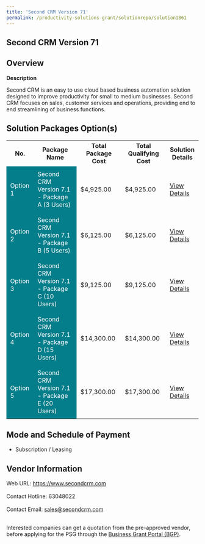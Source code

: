```yaml
---
title: 'Second CRM Version 71'
permalink: /productivity-solutions-grant/solutionrepo/solution1861
---
```


## Second CRM Version 71

## Overview

**Description**

Second CRM is an easy to use cloud based business automation solution designed to improve productivity for small to medium businesses. Second CRM focuses on sales, customer services and operations, providing end to end streamlining of business functions.

## Solution Packages Option(s)

<table>
<tr>
<th><b>No.</b></th>
<th><b>Package Name</b></th>
<th><b>Total Package Cost</b></th>
<th><b>Total Qualifying Cost</b></th>
<th><b>Solution Details</b></th>
</tr>
<tr>
<td style='padding: 10px; background-color: #037E8A; color: #FFFFFF;'>Option 1</td>
<td style='padding: 10px; background-color: #037E8A; color: #FFFFFF;'>Second CRM Version 7.1 - Package A (3 Users)</td>
<td style='padding: 10px;'>$4,925.00</td>
<td style='padding: 10px;'>$4,925.00</td>
<td style='padding: 10px;'><a href='https://www.gobusiness.gov.sg/images/psg/Soft_Solvers_20200136_Desensitised_Annex_3_Part_1.pdf' target='_blank'>View Details</a></td>
</tr>
<tr>
<td style='padding: 10px; background-color: #037E8A; color: #FFFFFF;'>Option 2</td>
<td style='padding: 10px; background-color: #037E8A; color: #FFFFFF;'>Second CRM Version 7.1 - Package B (5 Users)</td>
<td style='padding: 10px;'>$6,125.00</td>
<td style='padding: 10px;'>$6,125.00</td>
<td style='padding: 10px;'><a href='https://www.gobusiness.gov.sg/images/psg/Soft_Solvers_20200136_Desensitised_Annex_3_Part_2.pdf' target='_blank'>View Details</a></td>
</tr>
<tr>
<td style='padding: 10px; background-color: #037E8A; color: #FFFFFF;'>Option 3</td>
<td style='padding: 10px; background-color: #037E8A; color: #FFFFFF;'>Second CRM Version 7.1 - Package C (10 Users)</td>
<td style='padding: 10px;'>$9,125.00</td>
<td style='padding: 10px;'>$9,125.00</td>
<td style='padding: 10px;'><a href='https://www.gobusiness.gov.sg/images/psg/Soft_Solvers_20200136_Desensitised_Annex_3_Part_3.pdf' target='_blank'>View Details</a></td>
</tr>
<tr>
<td style='padding: 10px; background-color: #037E8A; color: #FFFFFF;'>Option 4</td>
<td style='padding: 10px; background-color: #037E8A; color: #FFFFFF;'>Second CRM Version 7.1 - Package D (15 Users)</td>
<td style='padding: 10px;'>$14,300.00</td>
<td style='padding: 10px;'>$14,300.00</td>
<td style='padding: 10px;'><a href='https://www.gobusiness.gov.sg/images/psg/Soft_Solvers_20200136_Desensitised_Annex_3_Part_4.pdf' target='_blank'>View Details</a></td>
</tr>
<tr>
<td style='padding: 10px; background-color: #037E8A; color: #FFFFFF;'>Option 5</td>
<td style='padding: 10px; background-color: #037E8A; color: #FFFFFF;'>Second CRM Version 7.1 - Package E (20 Users)</td>
<td style='padding: 10px;'>$17,300.00</td>
<td style='padding: 10px;'>$17,300.00</td>
<td style='padding: 10px;'><a href='https://www.gobusiness.gov.sg/images/psg/Soft_Solvers_20200136_Desensitised_Annex_3_Part_5.pdf' target='_blank'>View Details</a></td>
</tr>
</table>

## Mode and Schedule of Payment

 - Subscription / Leasing

## Vendor Information

 Web URL: https://www.secondcrm.com <br><br>Contact Hotline: 63048022 <br><br>Contact Email: sales@secondcrm.com <br><br>

Interested companies can get a quotation from the pre-approved vendor, before applying for the PSG through the <a href='https://www.businessgrants.gov.sg/' target='_blank' rel='noopener'>Business Grant Portal (BGP)</a>.

<script src="/jquery/resize-tables.js"></script>
